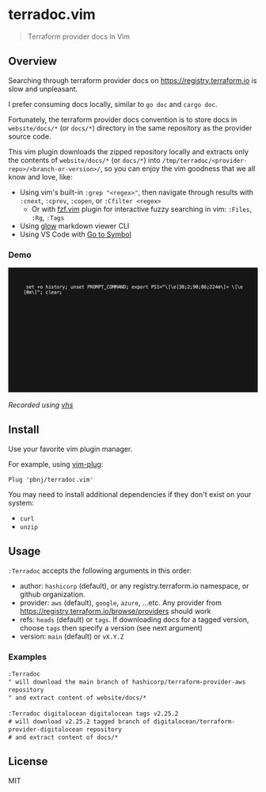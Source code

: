# terradoc.vim

> Terraform provider docs in Vim

## Overview

Searching through terraform provider docs on <https://registry.terraform.io> is
slow and unpleasant.

I prefer consuming docs locally, similar to `go doc` and `cargo doc`.

Fortunately, the terraform provider docs convention is to store docs in
`website/docs/*` (or `docs/*`) directory in the same repository as the provider
source code.

This vim plugin downloads the zipped repository locally and extracts only the
contents of `website/docs/*` (or `docs/*`) into
`/tmp/terradoc/<provider-repo>/<branch-or-version>/`, so you can enjoy the vim
goodness that we all know and love, like:

- Using vim's built-in `:grep "<regex>"`, then navigate through results with
  `:cnext`, `:cprev`, `:copen`, or `:Cfilter <regex>`
  - Or with [fzf.vim](https://github.com/junegunn/fzf.vim) plugin for
    interactive fuzzy searching in vim: `:Files`, `:Rg`, `:Tags`
- Using [glow](https://github.com/charmbracelet/glow) markdown viewer CLI
- Using VS Code with [Go to Symbol](https://code.visualstudio.com/Docs/editor/editingevolved#_go-to-symbol)

### Demo

![demo](./assets/demo.gif)

_Recorded using [vhs](https://github.com/charmbracelet/vhs)_

## Install

Use your favorite vim plugin manager.

For example, using [vim-plug](https://github.com/junegunn/vim-plug):

```viml
Plug 'pbnj/terradoc.vim'
```

You may need to install additional dependencies if they don't exist on your system:

- `curl`
- `unzip`

## Usage

`:Terradoc` accepts the following arguments in this order:

- author: `hashicorp` (default), or any registry.terraform.io namespace, or
  github organization.
- provider: `aws` (default), `google`, `azure`, ...etc. Any provider from
  <https://registry.terraform.io/browse/providers> should work
- refs: `heads` (default) or `tags`. If downloading docs for a tagged version,
  choose `tags` then specify a version (see next argument)
- version: `main` (default) or `vX.Y.Z`

### Examples

```viml
:Terradoc
" will download the main branch of hashicorp/terraform-provider-aws repository
" and extract content of website/docs/*

:Terradoc digitalocean digitalocean tags v2.25.2
# will download v2.25.2 tagged branch of digitalocean/terraform-provider-digitalocean repository
# and extract content of docs/*
```

## License

MIT
